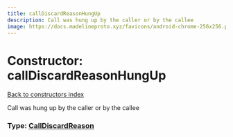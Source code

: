 ```yaml
---
title: callDiscardReasonHungUp
description: Call was hung up by the caller or by the callee
image: https://docs.madelineproto.xyz/favicons/android-chrome-256x256.png
---
```

# Constructor: callDiscardReasonHungUp  
[Back to constructors index](index.md)



Call was hung up by the caller or by the callee




### Type: [CallDiscardReason](../types/CallDiscardReason.md)


